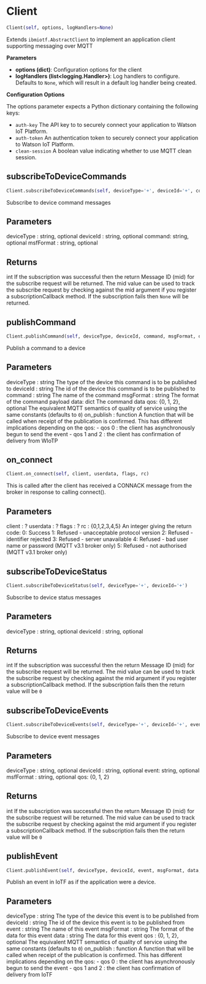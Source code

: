 <h1 id="ibmiotf.application.Client">Client</h1>

```python
Client(self, options, logHandlers=None)
```

Extends `ibmiotf.AbstractClient` to implement an application client supporting
messaging over MQTT

__Parameters__

- __options (dict)__: Configuration options for the client
- __logHandlers (list<logging.Handler>)__: Log handlers to configure.  Defaults to `None`,
    which will result in a default log handler being created.

__Configuration Options__

The options parameter expects a Python dictionary containing the following keys:

- `auth-key` The API key to to securely connect your application to Watson IoT Platform.
- `auth-token` An authentication token to securely connect your application to Watson IoT Platform.
- `clean-session` A boolean value indicating whether to use MQTT clean session.

<h2 id="ibmiotf.application.Client.subscribeToDeviceCommands">subscribeToDeviceCommands</h2>

```python
Client.subscribeToDeviceCommands(self, deviceType='+', deviceId='+', command='+', msgFormat='+')
```

Subscribe to device command messages

Parameters
----------
deviceType : string, optional
deviceId : string, optional
command: string, optional
msfFormat : string, optional

Returns
-------
int
    If the subscription was successful then the return Message ID (mid) for the subscribe request
    will be returned. The mid value can be used to track the subscribe request by checking against
    the mid argument if you register a subscriptionCallback method.
    If the subscription fails then `None` will be returned.

<h2 id="ibmiotf.application.Client.publishCommand">publishCommand</h2>

```python
Client.publishCommand(self, deviceType, deviceId, command, msgFormat, data=None, qos=0, on_publish=None)
```

Publish a command to a device

Parameters
----------
deviceType : string
    The type of the device this command is to be published to
deviceId : string
    The id of the device this command is to be published to
command : string
    The name of the command
msgFormat : string
    The format of the command payload
data: dict
    The command data
qos: {0, 1, 2}, optional
    The equivalent MQTT semantics of quality of service using the same constants (defaults to `0`)
on_publish : function
    A function that will be called when receipt of the publication is confirmed.  This has
    different implications depending on the qos:
    - qos 0 : the client has asynchronously begun to send the event
    - qos 1 and 2 : the client has confirmation of delivery from WIoTP

<h2 id="ibmiotf.application.Client.on_connect">on_connect</h2>

```python
Client.on_connect(self, client, userdata, flags, rc)
```

This is called after the client has received a CONNACK message from the broker
in response to calling connect().

Parameters
----------
client : ?
userdata : ?
flags : ?
rc : {0,1,2,3,4,5}
    An integer giving the return code:
    0: Success
    1: Refused - unacceptable protocol version
    2: Refused - identifier rejected
    3: Refused - server unavailable
    4: Refused - bad user name or password (MQTT v3.1 broker only)
    5: Refused - not authorised (MQTT v3.1 broker only)

<h2 id="ibmiotf.application.Client.subscribeToDeviceStatus">subscribeToDeviceStatus</h2>

```python
Client.subscribeToDeviceStatus(self, deviceType='+', deviceId='+')
```

Subscribe to device status messages

Parameters
----------
deviceType : string, optional
deviceId : string, optional

Returns
-------
int
    If the subscription was successful then the return Message ID (mid) for the subscribe request
    will be returned. The mid value can be used to track the subscribe request by checking against
    the mid argument if you register a subscriptionCallback method.
    If the subscription fails then the return value will be `0`

<h2 id="ibmiotf.application.Client.subscribeToDeviceEvents">subscribeToDeviceEvents</h2>

```python
Client.subscribeToDeviceEvents(self, deviceType='+', deviceId='+', event='+', msgFormat='+', qos=0)
```

Subscribe to device event messages

Parameters
----------
deviceType : string, optional
deviceId : string, optional
event: string, optional
msfFormat : string, optional
qos: {0, 1, 2}

Returns
-------
int
    If the subscription was successful then the return Message ID (mid) for the subscribe request
    will be returned. The mid value can be used to track the subscribe request by checking against
    the mid argument if you register a subscriptionCallback method.
    If the subscription fails then the return value will be `0`

<h2 id="ibmiotf.application.Client.publishEvent">publishEvent</h2>

```python
Client.publishEvent(self, deviceType, deviceId, event, msgFormat, data, qos=0, on_publish=None)
```

Publish an event in IoTF as if the application were a device.

Parameters
----------
deviceType : string
    The type of the device this event is to be published from
deviceId : string
    The id of the device this event is to be published from
event : string
    The name of this event
msgFormat : string
    The format of the data for this event
data : string
    The data for this event
qos : {0, 1, 2}, optional
    The equivalent MQTT semantics of quality of service using the same constants (defaults to `0`)
on_publish : function
    A function that will be called when receipt of the publication is confirmed.  This
    has different implications depending on the qos:
    - qos 0 : the client has asynchronously begun to send the event
    - qos 1 and 2 : the client has confirmation of delivery from IoTF

